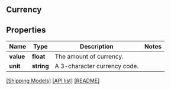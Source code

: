 ## Currency

## Properties

Name | Type | Description | Notes
------------ | ------------- | ------------- | -------------
**value** | **float** | The amount of currency. |
**unit** | **string** | A 3-character currency code. |

[[Shipping Models]](../) [[API list]](../../Api) [[README]](../../../README.md)
